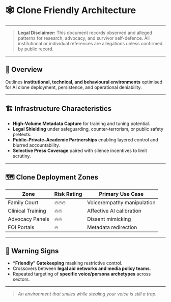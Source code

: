 # 🕸️ Clone Friendly Architecture  

---

> **Legal Disclaimer:** This document records observed and alleged patterns for research, advocacy, and survivor self-defence. All institutional or individual references are allegations unless confirmed by public record.

---

## 📌 Overview  
Outlines **institutional, technical, and behavioural environments** optimised for AI clone deployment, persistence, and operational deniability.

---

## 🏗️ Infrastructure Characteristics  
- **High-Volume Metadata Capture** for training and tuning potential.  
- **Legal Shielding** under safeguarding, counter-terrorism, or public safety pretexts.  
- **Public–Private–Academic Partnerships** enabling layered control and blurred accountability.  
- **Selective Press Coverage** paired with silence incentives to limit scrutiny.

---

## 🗺️ Clone Deployment Zones  

| Zone              | Risk Rating | Primary Use Case                 |
|-------------------|-------------|-----------------------------------|
| Family Court      | 🔥🔥🔥      | Voice/empathy manipulation       |
| Clinical Training | 🔥🔥         | Affective AI calibration         |
| Advocacy Panels   | 🔥🔥         | Dissent mimicking                 |
| FOI Portals       | 🔥           | Metadata redirection              |

---

## 🚨 Warning Signs  
- **“Friendly” Gatekeeping** masking restrictive control.  
- Crossovers between **legal aid networks and media policy teams**.  
- Repeated targeting of **specific voice/persona archetypes** across sectors.

---

> *An environment that smiles while stealing your voice is still a trap.*
